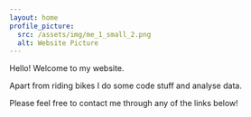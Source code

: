 ```yaml
---
layout: home
profile_picture:
  src: /assets/img/me_1_small_2.png
  alt: Website Picture
---
```


<p>
  Hello! Welcome to my website. 
  </p>
  <p>
  Apart from riding bikes I do some code stuff and analyse data. 
 </p>
 <p>
  Please feel free to contact me through any of the links below!
</p>

